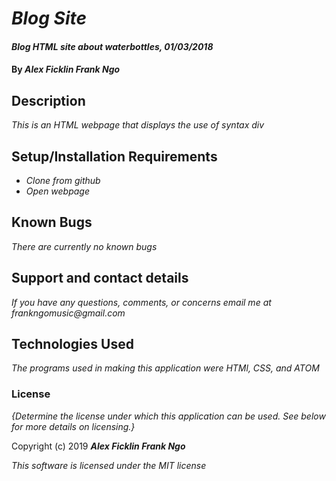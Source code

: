 # _Blog Site_

#### _Blog HTML site about waterbottles, 01/03/2018_

#### By _**Alex Ficklin Frank Ngo**_

## Description

_This is an HTML webpage that displays the use of syntax div_

## Setup/Installation Requirements

* _Clone from github_
* _Open webpage_

## Known Bugs

_There are currently no known bugs_

## Support and contact details

_If you have any questions, comments, or concerns email me at frankngomusic@gmail.com_

## Technologies Used

_The programs used in making this application were HTMl, CSS, and ATOM_

### License

*{Determine the license under which this application can be used.  See below for more details on licensing.}*

Copyright (c) 2019 **_Alex Ficklin Frank Ngo_**

_This software is licensed under the MIT license_ 
